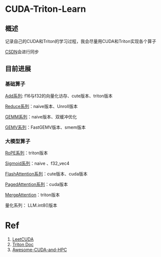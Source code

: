 # CUDA-Triton-Learn

## 概述

记录自己的CUDA和Triton的学习过程，我会尽量用CUDA和Triton实现各个算子

[CSDN](https://blog.csdn.net/qq_71640350/category_12936188.html)会进行同步

## 目前进展

### 基础算子


[Add系列](https://github.com/Chosen-David/CUDA-Triton-Learn/tree/main/Elementwise/Add): f16与f32的向量化访存、cute版本、triton版本

[Reduce系列](https://github.com/Chosen-David/CUDA-Triton-Learn/tree/main/Reduce)：naive版本、Unroll版本

[GEMM系列](https://github.com/Chosen-David/CUDA-Triton-Learn/tree/main/GEMM)：naive版本、双缓冲优化

[GEMV系列](https://github.com/Chosen-David/CUDA-Triton-Learn/tree/main/GEMV)：FastGEMV版本、smem版本

### 大模型算子

[RoPE系列](https://github.com/Chosen-David/CUDA-Triton-Learn/tree/main/RoPE)：triton版本

[Sigmoid系列](https://github.com/Chosen-David/CUDA-Triton-Learn/tree/main/Sigmoid)：naive 、f32_vec4

[FlashAttention系列](https://github.com/Chosen-David/CUDA-Triton-Learn/tree/main/FlashAttention)：cute版本、cuda版本

[PagedAttention系列](https://github.com/Chosen-David/CUDA-Triton-Learn/tree/main/PagedAttention)：cuda版本

[MergeAttention](https://github.com/Chosen-David/CUDA-Triton-Learn/tree/main/MergeAttention)：triton版本

量化系列： LLM.int8()版本

# Ref
1. [LeetCUDA](https://github.com/xlite-dev/LeetCUDA)
2. [Triton Doc](https://triton-lang.org/main/getting-started/tutorials/)
3. [Awesome-CUDA-and-HPC](https://github.com/coderonion/awesome-cuda-and-hpc)
